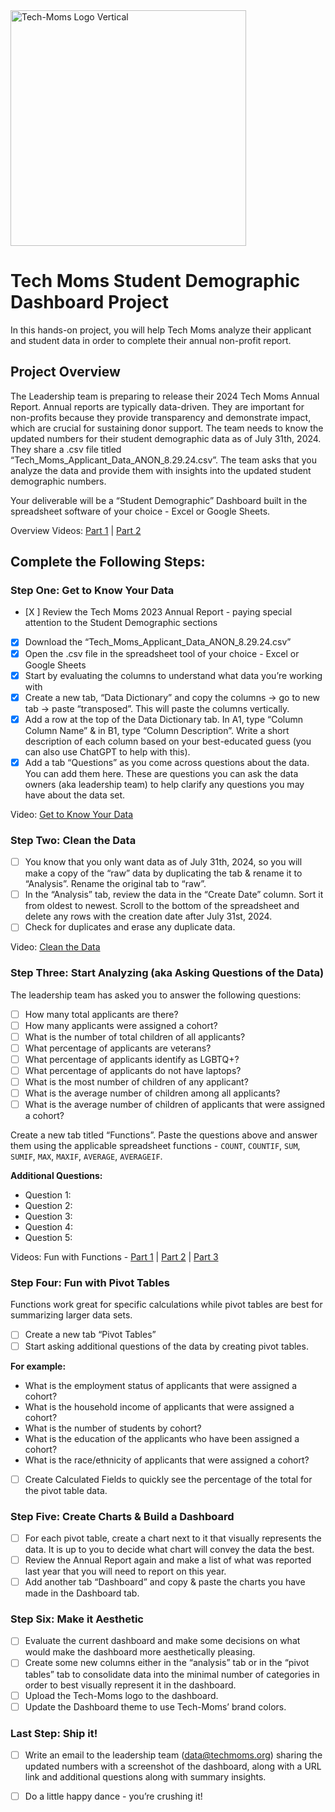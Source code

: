 
<img width="377" alt="Tech-Moms Logo Vertical" src="https://github.com/user-attachments/assets/b98d7ed8-150c-4a2a-9102-c4cfa4e91d01">


# Tech Moms Student Demographic Dashboard Project

In this hands-on project, you will help Tech Moms analyze their applicant and student data in order to complete their annual non-profit report.

## Project Overview

The Leadership team is preparing to release their 2024 Tech Moms Annual Report. Annual reports are typically data-driven. They are important for non-profits because they provide transparency and demonstrate impact, which are crucial for sustaining donor support. The team needs to know the updated numbers for their student demographic data as of July 31th, 2024. They share a .csv file titled “Tech_Moms_Applicant_Data_ANON_8.29.24.csv”. The team asks that you analyze the data and provide them with insights into the updated student demographic numbers.

Your deliverable will be a “Student Demographic” Dashboard built in the spreadsheet software of your choice - Excel or Google Sheets.

Overview Videos: [Part 1](https://www.loom.com/share/5ef6c4a4cb3f4452a24c47a689043584) | [Part 2](https://www.loom.com/share/6c97d4b802a449b0848aad9e32f48da7)

## Complete the Following Steps:

### Step One: Get to Know Your Data

- [X ] Review the Tech Moms 2023 Annual Report - paying special attention to the Student Demographic sections
- [X] Download the “Tech_Moms_Applicant_Data_ANON_8.29.24.csv”
- [X] Open the .csv file in the spreadsheet tool of your choice - Excel or Google Sheets
- [X] Start by evaluating the columns to understand what data you’re working with
- [X] Create a new tab, “Data Dictionary” and copy the columns -> go to new tab -> paste “transposed”. This will paste the columns vertically.
- [X] Add a row at the top of the Data Dictionary tab. In A1, type “Column Column Name” & in B1, type “Column Description”. Write a short description of each column based on your best-educated guess (you can also use ChatGPT to help with this).
- [X] Add a tab “Questions” as you come across questions about the data. You can add them here. These are questions you can ask the data owners (aka leadership team) to help clarify any questions you may have about the data set.

Video: [Get to Know Your Data](https://www.loom.com/share/c726c715650a4371bce3ee3c1cec6a4e) 

### Step Two: Clean the Data

- [ ] You know that you only want data as of July 31th, 2024, so you will make a copy of the “raw” data by duplicating the tab & rename it to “Analysis”. Rename the original tab to “raw”.
- [ ] In the “Analysis” tab, review the data in the “Create Date” column. Sort it from oldest to newest. Scroll to the bottom of the spreadsheet and delete any rows with the creation date after July 31st, 2024.
- [ ] Check for duplicates and erase any duplicate data.

Video: [Clean the Data](https://www.loom.com/share/cab3f42f344a4b00a13d52e8bd892f87)

### Step Three: Start Analyzing (aka Asking Questions of the Data)

The leadership team has asked you to answer the following questions:

- [ ] How many total applicants are there?
- [ ] How many applicants were assigned a cohort?
- [ ] What is the number of total children of all applicants?
- [ ] What percentage of applicants are veterans?
- [ ] What percentage of applicants identify as LGBTQ+?
- [ ] What percentage of applicants do not have laptops?
- [ ] What is the most number of children of any applicant?
- [ ] What is the average number of children among all applicants?
- [ ] What is the average number of children of applicants that were assigned a cohort?

Create a new tab titled “Functions”. Paste the questions above and answer them using the applicable spreadsheet functions - `COUNT`, `COUNTIF`, `SUM`, `SUMIF`, `MAX`, `MAXIF`, `AVERAGE`, `AVERAGEIF`.

**Additional Questions:**
- Question 1:
- Question 2:
- Question 3:
- Question 4:
- Question 5:

Videos: Fun with Functions - [Part 1](https://www.loom.com/share/0f9ae677ba4c49d7b5c70f498903cba7) | [Part 2](https://www.loom.com/share/9f9080b37c3e470cb32c5b54531f8211) | [Part 3](https://www.loom.com/share/93934778b2c84fc2a373d3ae26e9a1fa)

### Step Four: Fun with Pivot Tables

Functions work great for specific calculations while pivot tables are best for summarizing larger data sets.

- [ ] Create a new tab “Pivot Tables”
- [ ] Start asking additional questions of the data by creating pivot tables.

**For example:**
- What is the employment status of applicants that were assigned a cohort?
- What is the household income of applicants that were assigned a cohort?
- What is the number of students by cohort?
- What is the education of the applicants who have been assigned a cohort?
- What is the race/ethnicity of applicants that were assigned a cohort?

- [ ] Create Calculated Fields to quickly see the percentage of the total for the pivot table data.

### Step Five: Create Charts & Build a Dashboard

- [ ] For each pivot table, create a chart next to it that visually represents the data. It is up to you to decide what chart will convey the data the best.
- [ ] Review the Annual Report again and make a list of what was reported last year that you will need to report on this year.
- [ ] Add another tab “Dashboard” and copy & paste the charts you have made in the Dashboard tab.

### Step Six: Make it Aesthetic

- [ ] Evaluate the current dashboard and make some decisions on what would make the dashboard more aesthetically pleasing.
- [ ] Create some new columns either in the “analysis” tab or in the “pivot tables” tab to consolidate data into the minimal number of categories in order to best visually represent it in the dashboard.
- [ ] Upload the Tech-Moms logo to the dashboard.
- [ ] Update the Dashboard theme to use Tech-Moms’ brand colors.

### Last Step: Ship it!

- [ ] Write an email to the leadership team (data@techmoms.org) sharing the updated numbers with a screenshot of the dashboard, along with a URL link and additional questions along with summary insights.
- [ ] Do a little happy dance - you’re crushing it!

